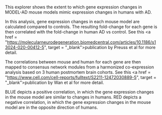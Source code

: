 This explorer shows the extent to which gene expression changes in MODEL-AD mouse models mimic expression changes in humans with AD. 

In this analysis, gene expression changes in each mouse model are calculated compared to controls. The resulting fold-change for each gene is then correlated with the fold-change in human AD vs control. See this <a href = "https://molecularneurodegeneration.biomedcentral.com/articles/10.1186/s13024-020-00412-5", target = "_blank">publication by Preuss et al</a> for more detail. 

The correlations between mouse and human for each gene are then mapped to consensus network modules from a harmonized co-expression analysis based on 3 human postmortem brain cohorts. See this <a href = "https://www.cell.com/cell-reports/fulltext/S2211-12472030889-5", target = "_blank">publication by Wan et al</a> for more detail.  

BLUE depicts a positive correlation, in which the gene expression changes in the mouse model are similar to changes in humans. RED depicts a negative correlation, in which the gene expression changes in the mouse model are in the opposite direction of humans. 
